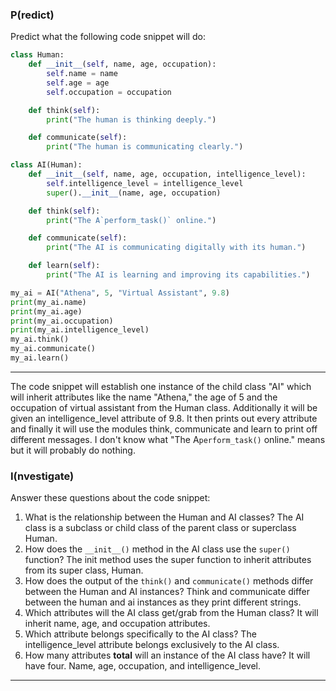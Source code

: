 ### P(redict)

Predict what the following code snippet will do:
```py
class Human:
    def __init__(self, name, age, occupation):
        self.name = name
        self.age = age
        self.occupation = occupation

    def think(self):
        print("The human is thinking deeply.")

    def communicate(self):
        print("The human is communicating clearly.")

class AI(Human):
    def __init__(self, name, age, occupation, intelligence_level):
        self.intelligence_level = intelligence_level
        super().__init__(name, age, occupation)

    def think(self):
        print("The A`perform_task()` online.")

    def communicate(self):
        print("The AI is communicating digitally with its human.")

    def learn(self):
        print("The AI is learning and improving its capabilities.")

my_ai = AI("Athena", 5, "Virtual Assistant", 9.8)
print(my_ai.name)
print(my_ai.age)
print(my_ai.occupation)
print(my_ai.intelligence_level)
my_ai.think()
my_ai.communicate()
my_ai.learn()
```
---
The code snippet will establish one instance of the child class "AI" which will inherit attributes like the name "Athena," the age of 5 and the occupation of virtual assistant from the Human class. Additionally it will be given an intelligence_level attribute of 9.8. It then prints out every attribute and finally it will use the modules think, communicate and learn to print off different messages. I don't know what "The A`perform_task()` online." means but it will probably do nothing.

### I(nvestigate)

Answer these questions about the code snippet:

1. What is the relationship between the Human and AI classes?
   The AI class is a subclass or child class of the parent class or superclass Human.
2. How does the `__init__()` method in the AI class use the `super()` function?
   The init method uses the super function to inherit attributes from its super class, Human.
3. How does the output of the `think()` and `communicate()` methods differ between the Human and AI instances?
    Think and communicate differ between the human and ai instances as they print different strings.
4. Which attributes will the AI class get/grab from the Human class?
    It will inherit name, age, and occupation attributes.
5. Which attribute belongs specifically to the AI class?
    The intelligence_level attribute belongs exclusively to the AI class.
6. How many attributes **total** will an instance of the AI class have?
 It will have four. Name, age, occupation, and intelligence_level.
---
